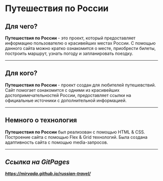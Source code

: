 # **Путешествия по России**

## **Для чего?**
**Путешествия по России** - это проект, который предоставляет информацию пользователю о красивейших местах России. С помощью данного сайта можно кратко ознакомится о месте, приобрести билеты, построить маршрут, узнать погоду и запланировать поездку.
***
## **Для кого?**
**Путешествия по России** - проект создан для любителей путешевствий. Сайт помогает ознакомится с одними из красивейших достопримечательностей России, предоставляет ссылки на официальные источники с дополнительной информацией.
***
## **Немного о технология**
**Путешествия по России** был реализован с помощью HTML & CSS. Построение сайта с помощью Flex & Grid технологий. Была создана адаптивность сайта с помощью media-запросов.
***
## ***Ссылка на GitPages***
*__https://mirvada.github.io/russian-travel/__*
